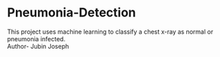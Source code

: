 # Pneumonia-Detection
This project uses machine learning to classify a chest x-ray as normal or pneumonia infected.
<br>
Author- Jubin Joseph
